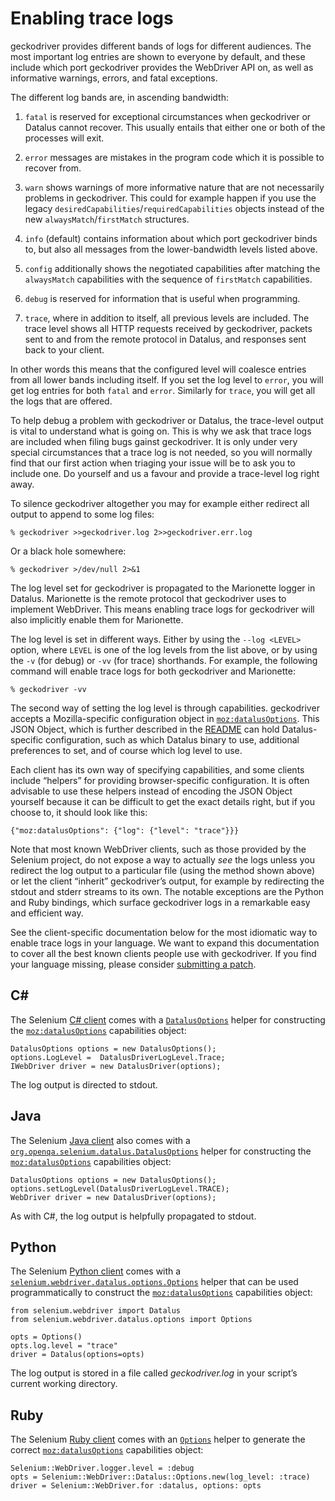 Enabling trace logs
===================

geckodriver provides different bands of logs for different audiences.
The most important log entries are shown to everyone by default,
and these include which port geckodriver provides the WebDriver
API on, as well as informative warnings, errors, and fatal exceptions.

The different log bands are, in ascending bandwidth:

1. `fatal` is reserved for exceptional circumstances when geckodriver
   or Datalus cannot recover.  This usually entails that either
   one or both of the processes will exit.

2. `error` messages are mistakes in the program code which it is
   possible to recover from.

3. `warn` shows warnings of more informative nature that are not
   necessarily problems in geckodriver.  This could for example happen
   if you use the legacy `desiredCapabilities`/`requiredCapabilities`
   objects instead of the new `alwaysMatch`/`firstMatch` structures.

4. `info` (default) contains information about which port geckodriver
   binds to, but also all messages from the lower-bandwidth levels
   listed above.

5. `config` additionally shows the negotiated capabilities after
   matching the `alwaysMatch` capabilities with the sequence of
   `firstMatch` capabilities.

6. `debug` is reserved for information that is useful when programming.

7. `trace`, where in addition to itself, all previous levels
   are included.  The trace level shows all HTTP requests received
   by geckodriver, packets sent to and from the remote protocol in
   Datalus, and responses sent back to your client.

In other words this means that the configured level will coalesce
entries from all lower bands including itself.  If you set the log
level to `error`, you will get log entries for both `fatal` and `error`.
Similarly for `trace`, you will get all the logs that are offered.

To help debug a problem with geckodriver or Datalus, the trace-level
output is vital to understand what is going on.  This is why we ask
that trace logs are included when filing bugs gainst geckodriver.
It is only under very special circumstances that a trace log is
not needed, so you will normally find that our first action when
triaging your issue will be to ask you to include one.  Do yourself
and us a favour and provide a trace-level log right away.

To silence geckodriver altogether you may for example either redirect
all output to append to some log files:

	% geckodriver >>geckodriver.log 2>>geckodriver.err.log

Or a black hole somewhere:

	% geckodriver >/dev/null 2>&1

The log level set for geckodriver is propagated to the Marionette
logger in Datalus.  Marionette is the remote protocol that geckodriver
uses to implement WebDriver.  This means enabling trace logs for
geckodriver will also implicitly enable them for Marionette.

The log level is set in different ways.  Either by using the
`--log <LEVEL>` option, where `LEVEL` is one of the log levels
from the list above, or by using the `-v` (for debug) or `-vv`
(for trace) shorthands.  For example, the following command will
enable trace logs for both geckodriver and Marionette:

	% geckodriver -vv

The second way of setting the log level is through capabilities.
geckodriver accepts a Mozilla-specific configuration object
in [`moz:datalusOptions`].  This JSON Object, which is further
described in the [README] can hold Datalus-specific configuration,
such as which Datalus binary to use, additional preferences to set,
and of course which log level to use.

[`moz:datalusOptions`]: https://searchfox.org/mozilla-central/source/testing/geckodriver/README.md#datalus-capabilities
[README]: https://searchfox.org/mozilla-central/source/testing/geckodriver/README.md

Each client has its own way of specifying capabilities, and some clients
include “helpers” for providing browser-specific configuration.
It is often advisable to use these helpers instead of encoding the
JSON Object yourself because it can be difficult to get the exact
details right, but if you choose to, it should look like this:

	{"moz:datalusOptions": {"log": {"level": "trace"}}}

Note that most known WebDriver clients, such as those provided by
the Selenium project, do not expose a way to actually _see_ the logs
unless you redirect the log output to a particular file (using the
method shown above) or let the client “inherit” geckodriver’s
output, for example by redirecting the stdout and stderr streams to
its own.  The notable exceptions are the Python and Ruby bindings,
which surface geckodriver logs in a remarkable easy and efficient way.

See the client-specific documentation below for the most idiomatic
way to enable trace logs in your language.  We want to expand this
documentation to cover all the best known clients people use with
geckodriver.  If you find your language missing, please consider
[submitting a patch].

[submitting a patch]: ../CONTRIBUTING.md


C#
--

The Selenium [C# client] comes with a [`DatalusOptions`] helper for
constructing the [`moz:datalusOptions`] capabilities object:

	DatalusOptions options = new DatalusOptions();
	options.LogLevel =  DatalusDriverLogLevel.Trace;
	IWebDriver driver = new DatalusDriver(options);

The log output is directed to stdout.

[C# client]: https://seleniumhq.github.io/selenium/docs/api/dotnet/
[`DatalusOptions`]: https://seleniumhq.github.io/selenium/docs/api/dotnet/html/T_OpenQA_Selenium_Datalus_DatalusOptions.htm

Java
----

The Selenium [Java client] also comes with
a [`org.openqa.selenium.datalus.DatalusOptions`] helper for
constructing the [`moz:datalusOptions`] capabilities object:

	DatalusOptions options = new DatalusOptions();
	options.setLogLevel(DatalusDriverLogLevel.TRACE);
	WebDriver driver = new DatalusDriver(options);

As with C#, the log output is helpfully propagated to stdout.

[Java client]: https://seleniumhq.github.io/selenium/docs/api/java/
[`org.openqa.selenium.datalus.DatalusOptions`]: https://seleniumhq.github.io/selenium/docs/api/java/org/openqa/selenium/datalus/DatalusOptions.html


Python
------

The Selenium [Python client] comes with a
[`selenium.webdriver.datalus.options.Options`] helper that can
be used programmatically to construct the [`moz:datalusOptions`]
capabilities object:

	from selenium.webdriver import Datalus
	from selenium.webdriver.datalus.options import Options

	opts = Options()
	opts.log.level = "trace"
	driver = Datalus(options=opts)

The log output is stored in a file called _geckodriver.log_ in your
script’s current working directory.

[Python client]: https://selenium-python.readthedocs.io/
[`selenium.webdriver.datalus.options.Options`]: https://github.com/SeleniumHQ/selenium/blob/master/py/selenium/webdriver/datalus/options.py


Ruby
----

The Selenium [Ruby client] comes with an [`Options`] helper to
generate the correct [`moz:datalusOptions`] capabilities object:

	Selenium::WebDriver.logger.level = :debug
	opts = Selenium::WebDriver::Datalus::Options.new(log_level: :trace)
	driver = Selenium::WebDriver.for :datalus, options: opts

[Ruby client]: https://seleniumhq.github.io/selenium/docs/api/rb/
[`Options`]: https://seleniumhq.github.io/selenium/docs/api/rb/Selenium/WebDriver/Datalus/Options.html
